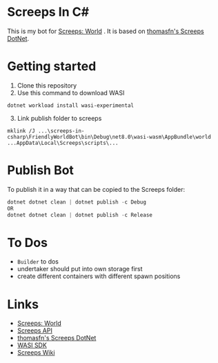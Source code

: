# Screeps In C#

This is my bot for [Screeps: World](https://store.steampowered.com/app/464350/Screeps_World/) . It is based on [thomasfn's Screeps DotNet](https://github.com/thomasfn/ScreepsDotNet).

# Getting started

1. Clone this repository
2. Use this command to download WASI 
```shell 
dotnet workload install wasi-experimental 
```
3. Link publish folder to screeps
```shell 
mklink /J ...\screeps-in-csharp\FriendlyWorldBot\bin\Debug\net8.0\wasi-wasm\AppBundle\world ...AppData\Local\Screeps\scripts\...
```

# Publish Bot

To publish it in a way that can be copied to the Screeps folder:

```powershell
dotnet dotnet clean | dotnet publish -c Debug
OR
dotnet dotnet clean | dotnet publish -c Release
```

# To Dos

- `Builder` to dos
- undertaker should put into own storage first
- create different containers with different spawn positions

# Links

- [Screeps: World](https://store.steampowered.com/app/464350/Screeps_World/)
- [Screeps API](https://docs.screeps.com/api/)
- [thomasfn's Screeps DotNet](https://github.com/thomasfn/ScreepsDotNet)
- [WASI SDK](https://github.com/WebAssembly/wasi-sdk?tab=readme-ov-file)
- [Screeps Wiki](https://screeps.fandom.com/wiki/Screeps_Wiki)
